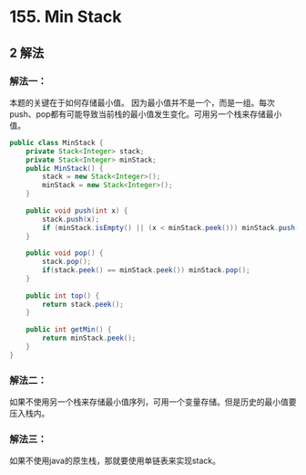 # 155. Min Stack





## 2 解法

### 解法一：

本题的关键在于如何存储最小值。 因为最小值并不是一个，而是一组。每次push、pop都有可能导致当前栈的最小值发生变化。可用另一个栈来存储最小值。

```java
public class MinStack {
	private Stack<Integer> stack;
	private Stack<Integer> minStack;
	public MinStack() {
		stack = new Stack<Integer>();
		minStack = new Stack<Integer>();
	}
	
	public void push(int x) {
		stack.push(x);
		if (minStack.isEmpty() || (x < minStack.peek())) minStack.push(x);
	}
	
	public void pop() {
		stack.pop();
		if(stack.peek() == minStack.peek()) minStack.pop();
	}
	
	public int top() {
		return stack.peek();
	}
	
	public int getMin() {
		return minStack.peek();
	}
}
```



### 解法二：

如果不使用另一个栈来存储最小值序列，可用一个变量存储。但是历史的最小值要压入栈内。

### 解法三： 	

如果不使用java的原生栈，那就要使用单链表来实现stack。